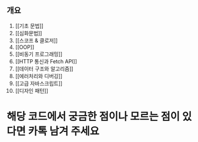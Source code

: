 
## 개요
1. [[기초 문법]]
2. [[심화문법]]
3. [[스코프 & 클로저]]
4. [[OOP]]
5. [[비동기 프로그래밍]]
6. [[HTTP 통신과 Fetch API]]
7. [[데이터 구조와 알고리즘]]
8. [[에러처리와 디버깅]]
9. [[고급 자바스크립트]]
10. [[디자인 패턴]]


# 해당 코드에서 궁금한 점이나 모르는 점이 있다면 카톡 남겨 주세요

